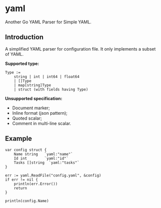 yaml
====

Another Go YAML Parser for Simple YAML. 

Introduction
------------

A simplified YAML parser for configuration file.
It only implements a subset of YAML.

**Supported type:**

	Type :=
		string | int | int64 | float64
		| []Type
		| map[string]Type
		| struct (with fields having Type)

**Unsupported specification:**

- Document marker;
- Inline format (json pattern);
- Quoted scalar;
- Comment in multi-line scalar.


Example
------

	var config struct {
		Name string   `yaml:"name"`
		Id int        `yaml:"id"`
    	Tasks []string  `yaml:"tasks"`
	}
  
	err := yaml.ReadFile("config.yaml", &config)
	if err != nil {
		println(err.Error())
		return
	}
    
	println(config.Name)

